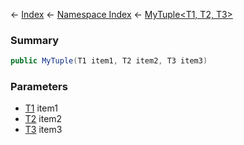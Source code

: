 ← [Index](Api-Index) ← [Namespace Index](Namespace-Index) ← [MyTuple<T1, T2, T3>](VRage.MyTuple`3)

### Summary

```csharp
public MyTuple(T1 item1, T2 item2, T3 item3)
```

### Parameters

* [T1]() item1
* [T2]() item2
* [T3]() item3
